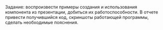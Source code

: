 Задание: воспроизвести примеры создания и использования компонента из презентации, добиться их работоспособности. В отчете привести получившийся код, скриншоты работающей программы, сделать необходимые пояснения.

